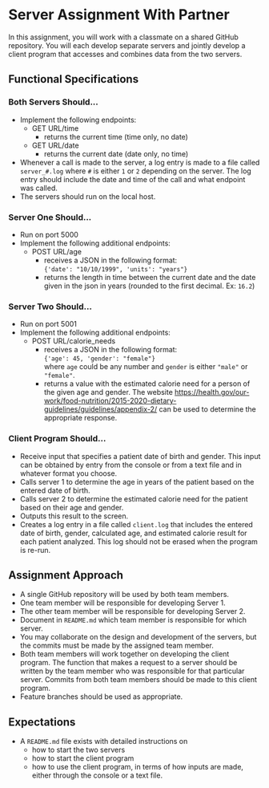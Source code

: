 # Server Assignment With Partner

In this assignment, you will work with a classmate on a shared GitHub 
repository.  You will each develop separate servers and jointly develop a 
client program that accesses and combines data from the two servers.

##  Functional Specifications

### Both Servers Should...
* Implement the following endpoints:
  * GET URL/time
    * returns the current time (time only, no date)
  * GET URL/date
    * returns the current date (date only, no time)
* Whenever a call is made to the server, a log entry is made to a file called
`server_#.log` where `#` is either `1` or `2` depending on the server.  The log entry 
should include the date and time of the call and what endpoint was called.
* The servers should run on the local host.

### Server One Should...
* Run on port 5000
* Implement the following additional endpoints:
  * POST URL/age
    * receives a JSON in the following format:  
      `{'date': "10/10/1999", 'units': "years"}`
    * returns the length in time between the current date and the date given
    in the json in years (rounded to the first decimal.  Ex: `16.2`)
  
### Server Two Should...
* Run on port 5001
* Implement the following additional endpoints:
  * POST URL/calorie_needs
    * receives a JSON in the following format:  
      `{'age': 45, 'gender': "female"}`  
      where `age` could be any number and `gender` is either `"male"` or 
      `"female"`.
    * returns a value with the estimated calorie need for a person of the 
    given age and gender.  The website <https://health.gov/our-work/food-nutrition/2015-2020-dietary-guidelines/guidelines/appendix-2/>
    can be used to determine the appropriate response.
    
### Client Program Should...
* Receive input that specifies a patient date of birth and gender.  This input 
can be obtained by entry from the console or from a text file and in whatever
format you choose.
* Calls server 1 to determine the age in years of the patient based on the 
entered date of birth.
* Calls server 2 to determine the estimated calorie need for the patient based
on their age and gender.
* Outputs this result to the screen.
* Creates a log entry in a file called `client.log` that includes the entered
date of birth, gender, calculated age, and estimated calorie result for each
patient analyzed.  This log should not be erased when the program is re-run.

## Assignment Approach
* A single GitHub repository will be used by both team members.
* One team member will be responsible for developing Server 1.
* The other team member will be responsible for developing Server 2.
* Document in `README.md` which team member is responsible for which server.
* You may collaborate on the design and development of the servers, but the 
commits must be made by the assigned team member. 
* Both team members will work together on developing the client program.  The
function that makes a request to a server should be written by the team member
who was responsible for that particular server.  Commits from both team members
should be made to this client program.
* Feature branches should be used as appropriate.

## Expectations
* A `README.md` file exists with detailed instructions on 
  * how to start the two servers
  * how to start the client program
  * how to use the client program, in terms of how inputs are made, either 
  through the console or a text file.
 
